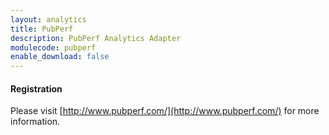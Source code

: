 ```yaml
---
layout: analytics
title: PubPerf
description: PubPerf Analytics Adapter
modulecode: pubperf
enable_download: false
---
```


#### Registration

Please visit [http://www.pubperf.com/](http://www.pubperf.com/) for more information.

